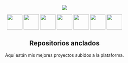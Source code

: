<p align="center">

<br>
  <img src='https://github-readme-stats.vercel.app/api?username=nosoyz&show_icons=true&theme=tokyonight'>

<p align="center">
  <img src='https://i.imgur.com/ELC5E2x.png' height='50px'>
  <img src='https://i.imgur.com/OS6L9MW.png' height='50px'>
  <img src='https://i.imgur.com/GAQuyz4.png' height='50px'>
  <img src='https://i.imgur.com/aO50oaW.jpg' height='50px'>
  <img src='https://i.imgur.com/36AGb0R.png' height='50px'>
  <img src='https://i.imgur.com/cxpwb2C.png' height='50px'>
  <img src='https://i.imgur.com/1efgMO7.png' height='50px'>
 
<h2 align="center">Repositorios anclados</h2>
<p align="center">Aquí están mis mejores proyectos subidos a la plataforma.</p> <p

